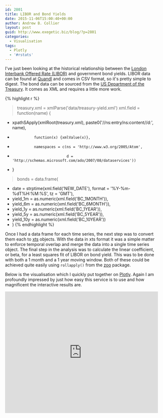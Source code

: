 ```yaml
---
id: 2801
title: LIBOR and Bond Yields
date: 2015-11-06T15:00:40+00:00
author: Andrew B. Collier
layout: post
guid: http://www.exegetic.biz/blog/?p=2801
categories:
  - Visualisation
tags:
  - Plotly
  - '#rstats'
---
```

I've just been looking at the historical relationship between the [London Interbank Offered Rate (LIBOR)](https://en.wikipedia.org/wiki/Libor) and government bond yields. LIBOR data can be found at [Quandl](https://www.quandl.com/data/FRED/USD6MTD156N-6-Month-London-Interbank-Offered-Rate-LIBOR-based-on-U-S-Dollar) and comes in CSV format, so it's pretty simple to digest. The bond data can be sourced from the [US Department of the Treasury](http://www.treasury.gov/resource-center/data-chart-center/interest-rates/Pages/TextView.aspx?data=yieldYear&year=2015). It comes as XML and requires a little more work.

{% highlight r %}
> treasury.xml = xmlParse('data/treasury-yield.xml')
> xml.field = function(name) {
+   xpathSApply(xmlRoot(treasury.xml), paste0('//ns:entry/ns:content//d:', name),
+               function(x) {xmlValue(x)},
+               namespaces = c(ns = 'http://www.w3.org/2005/Atom',
+                              d = 'http://schemas.microsoft.com/ado/2007/08/dataservices'))
+ }
> bonds = data.frame(
+   date = strptime(xml.field('NEW_DATE'), format = '%Y-%m-%dT%H:%M:%S', tz = 'GMT'),
+   yield_1m = as.numeric(xml.field('BC_1MONTH')),
+   yield_6m = as.numeric(xml.field('BC_6MONTH')),
+   yield_1y = as.numeric(xml.field('BC_1YEAR')),
+   yield_5y = as.numeric(xml.field('BC_5YEAR')),
+   yield_10y = as.numeric(xml.field('BC_10YEAR'))
+ )
{% endhighlight %}

Once I had a data frame for each time series, the next step was to convert them each to [xts](https://cran.r-project.org/web/packages/xts/index.html) objects. With the data in xts format it was a simple matter to enforce temporal overlap and merge the data into a single time series object. The final step in the analysis was to calculate the linear coefficient, or beta, for a least squares fit of LIBOR on bond yield. This was to be done with both a 1 month and a 1 year moving window. Both of these could be achieved quite easily using `rollapply()` from the [zoo](https://cran.r-project.org/web/packages/zoo/index.html) package.

Below is the visualisation which I quickly put together on [Plotly](https://plot.ly/). Again I am profoundly impressed by just how easy this service is to use and how magnificent the interactive results are.

<iframe width="100%" height="400" frameborder="0" scrolling="no" src="https://plot.ly/~collierab/229.embed"></iframe>